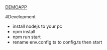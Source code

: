 [DEMOAPP](https://feyzullahyildiz.github.io/hcc-sehirler/)

#Development
  - install nodejs to your pc
  - npm install
  - npm run start
  - rename env.config.ts to config.ts then start

